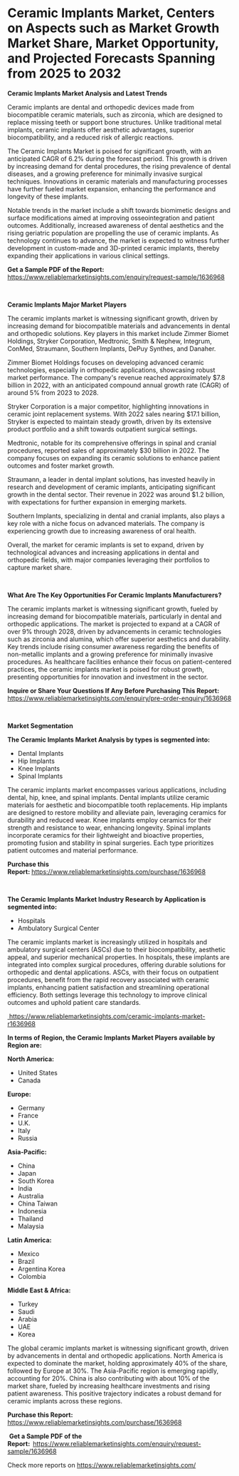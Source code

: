 <p><h1>Ceramic Implants Market, Centers on Aspects such as Market Growth Market Share, Market Opportunity, and Projected Forecasts Spanning from 2025 to 2032</h1></p><p><strong>Ceramic Implants Market Analysis and Latest Trends</strong></p>
<p><p>Ceramic implants are dental and orthopedic devices made from biocompatible ceramic materials, such as zirconia, which are designed to replace missing teeth or support bone structures. Unlike traditional metal implants, ceramic implants offer aesthetic advantages, superior biocompatibility, and a reduced risk of allergic reactions. </p><p>The Ceramic Implants Market is poised for significant growth, with an anticipated CAGR of 6.2% during the forecast period. This growth is driven by increasing demand for dental procedures, the rising prevalence of dental diseases, and a growing preference for minimally invasive surgical techniques. Innovations in ceramic materials and manufacturing processes have further fueled market expansion, enhancing the performance and longevity of these implants.</p><p>Notable trends in the market include a shift towards biomimetic designs and surface modifications aimed at improving osseointegration and patient outcomes. Additionally, increased awareness of dental aesthetics and the rising geriatric population are propelling the use of ceramic implants. As technology continues to advance, the market is expected to witness further development in custom-made and 3D-printed ceramic implants, thereby expanding their applications in various clinical settings.</p></p>
<p><strong>Get a Sample PDF of the Report:&nbsp;</strong> <a href="https://www.reliablemarketinsights.com/enquiry/request-sample/1636968?utm_campaign=2564&utm_medium=2&utm_source=Github&utm_content=ia&utm_term=03032025&utm_id=ceramic-implants">https://www.reliablemarketinsights.com/enquiry/request-sample/1636968</a></p>
<p>&nbsp;</p>
<p><strong>Ceramic Implants Major Market Players</strong></p>
<p><p>The ceramic implants market is witnessing significant growth, driven by increasing demand for biocompatible materials and advancements in dental and orthopedic solutions. Key players in this market include Zimmer Biomet Holdings, Stryker Corporation, Medtronic, Smith & Nephew, Integrum, ConMed, Straumann, Southern Implants, DePuy Synthes, and Danaher.</p><p>Zimmer Biomet Holdings focuses on developing advanced ceramic technologies, especially in orthopedic applications, showcasing robust market performance. The company's revenue reached approximately $7.8 billion in 2022, with an anticipated compound annual growth rate (CAGR) of around 5% from 2023 to 2028.</p><p>Stryker Corporation is a major competitor, highlighting innovations in ceramic joint replacement systems. With 2022 sales nearing $17.1 billion, Stryker is expected to maintain steady growth, driven by its extensive product portfolio and a shift towards outpatient surgical settings.</p><p>Medtronic, notable for its comprehensive offerings in spinal and cranial procedures, reported sales of approximately $30 billion in 2022. The company focuses on expanding its ceramic solutions to enhance patient outcomes and foster market growth.</p><p>Straumann, a leader in dental implant solutions, has invested heavily in research and development of ceramic implants, anticipating significant growth in the dental sector. Their revenue in 2022 was around $1.2 billion, with expectations for further expansion in emerging markets.</p><p>Southern Implants, specializing in dental and cranial implants, also plays a key role with a niche focus on advanced materials. The company is experiencing growth due to increasing awareness of oral health.</p><p>Overall, the market for ceramic implants is set to expand, driven by technological advances and increasing applications in dental and orthopedic fields, with major companies leveraging their portfolios to capture market share.</p></p>
<p>&nbsp;</p>
<p><strong>What Are The Key Opportunities For Ceramic Implants Manufacturers?</strong></p>
<p><p>The ceramic implants market is witnessing significant growth, fueled by increasing demand for biocompatible materials, particularly in dental and orthopedic applications. The market is projected to expand at a CAGR of over 9% through 2028, driven by advancements in ceramic technologies such as zirconia and alumina, which offer superior aesthetics and durability. Key trends include rising consumer awareness regarding the benefits of non-metallic implants and a growing preference for minimally invasive procedures. As healthcare facilities enhance their focus on patient-centered practices, the ceramic implants market is poised for robust growth, presenting opportunities for innovation and investment in the sector.</p></p>
<p><strong>Inquire or Share Your Questions If Any Before Purchasing This Report:</strong> <a href="https://www.reliablemarketinsights.com/enquiry/pre-order-enquiry/1636968?utm_campaign=2564&utm_medium=2&utm_source=Github&utm_content=ia&utm_term=03032025&utm_id=ceramic-implants">https://www.reliablemarketinsights.com/enquiry/pre-order-enquiry/1636968</a></p>
<p>&nbsp;</p>
<p><strong>Market Segmentation</strong></p>
<p><strong>The Ceramic Implants Market Analysis by types is segmented into:</strong></p>
<p><ul><li>Dental Implants</li><li>Hip Implants</li><li>Knee Implants</li><li>Spinal Implants</li></ul></p>
<p><p>The ceramic implants market encompasses various applications, including dental, hip, knee, and spinal implants. Dental implants utilize ceramic materials for aesthetic and biocompatible tooth replacements. Hip implants are designed to restore mobility and alleviate pain, leveraging ceramics for durability and reduced wear. Knee implants employ ceramics for their strength and resistance to wear, enhancing longevity. Spinal implants incorporate ceramics for their lightweight and bioactive properties, promoting fusion and stability in spinal surgeries. Each type prioritizes patient outcomes and material performance.</p></p>
<p><strong>Purchase this Report:&nbsp;</strong><a href="https://www.reliablemarketinsights.com/purchase/1636968?utm_campaign=2564&utm_medium=2&utm_source=Github&utm_content=ia&utm_term=03032025&utm_id=ceramic-implants">https://www.reliablemarketinsights.com/purchase/1636968</a></p>
<p>&nbsp;</p>
<p><strong>The Ceramic Implants Market Industry Research by Application is segmented into:</strong></p>
<p><ul><li>Hospitals</li><li>Ambulatory Surgical Center</li></ul></p>
<p><p>The ceramic implants market is increasingly utilized in hospitals and ambulatory surgical centers (ASCs) due to their biocompatibility, aesthetic appeal, and superior mechanical properties. In hospitals, these implants are integrated into complex surgical procedures, offering durable solutions for orthopedic and dental applications. ASCs, with their focus on outpatient procedures, benefit from the rapid recovery associated with ceramic implants, enhancing patient satisfaction and streamlining operational efficiency. Both settings leverage this technology to improve clinical outcomes and uphold patient care standards.</p></p>
<p><a href="https://www.reliablemarketinsights.com/ceramic-implants-market-r1636968?utm_campaign=2564&utm_medium=2&utm_source=Github&utm_content=ia&utm_term=03032025&utm_id=ceramic-implants">&nbsp;https://www.reliablemarketinsights.com/ceramic-implants-market-r1636968</a></p>
<p><strong>In terms of Region, the Ceramic Implants Market Players available by Region are:</strong></p>
<p>
    <p> <strong> North America: </strong>
        <ul>
            <li>United States</li>
            <li>Canada</li>
        </ul>
        </p> 
    <p> <strong> Europe: </strong>
        <ul>
            <li>Germany</li>
            <li>France</li>
            <li>U.K.</li>
            <li>Italy</li>
            <li>Russia</li>
        </ul>
        </p> 
    <p> <strong> Asia-Pacific: </strong>
        <ul>
            <li>China</li>
            <li>Japan</li>
            <li>South Korea</li>
            <li>India</li>
            <li>Australia</li>
            <li>China Taiwan</li>
            <li>Indonesia</li>
            <li>Thailand</li>
            <li>Malaysia</li>
        </ul>
        </p> 
    <p> <strong> Latin America: </strong>
        <ul>
            <li>Mexico</li>
            <li>Brazil</li>
            <li>Argentina Korea</li>
            <li>Colombia</li>
        </ul>
        </p> 
    <p> <strong> Middle East & Africa: </strong>
        <ul>
            <li>Turkey</li>
            <li>Saudi</li>
            <li>Arabia</li>
            <li>UAE</li>
            <li>Korea</li>
        </ul>
    </p>
    </p>
<p><p>The global ceramic implants market is witnessing significant growth, driven by advancements in dental and orthopedic applications. North America is expected to dominate the market, holding approximately 40% of the share, followed by Europe at 30%. The Asia-Pacific region is emerging rapidly, accounting for 20%. China is also contributing with about 10% of the market share, fueled by increasing healthcare investments and rising patient awareness. This positive trajectory indicates a robust demand for ceramic implants across these regions.</p></p>
<p><strong>Purchase this Report: </strong><a href="https://www.reliablemarketinsights.com/purchase/1636968?utm_campaign=2564&utm_medium=2&utm_source=Github&utm_content=ia&utm_term=03032025&utm_id=ceramic-implants">https://www.reliablemarketinsights.com/purchase/1636968</a></p>
<p>&nbsp;<strong>Get a Sample PDF of the Report:&nbsp;&nbsp;</strong><a href="https://www.reliablemarketinsights.com/enquiry/request-sample/1636968?utm_campaign=2564&utm_medium=2&utm_source=Github&utm_content=ia&utm_term=03032025&utm_id=ceramic-implants">https://www.reliablemarketinsights.com/enquiry/request-sample/1636968</a></p>
<p><strong></strong></p>
<p>Check more reports on <a href="https://www.reliablemarketinsights.com/?utm_campaign=2564&utm_medium=2&utm_source=Github&utm_content=ia&utm_term=03032025&utm_id=ceramic-implants">https://www.reliablemarketinsights.com/</a></p>